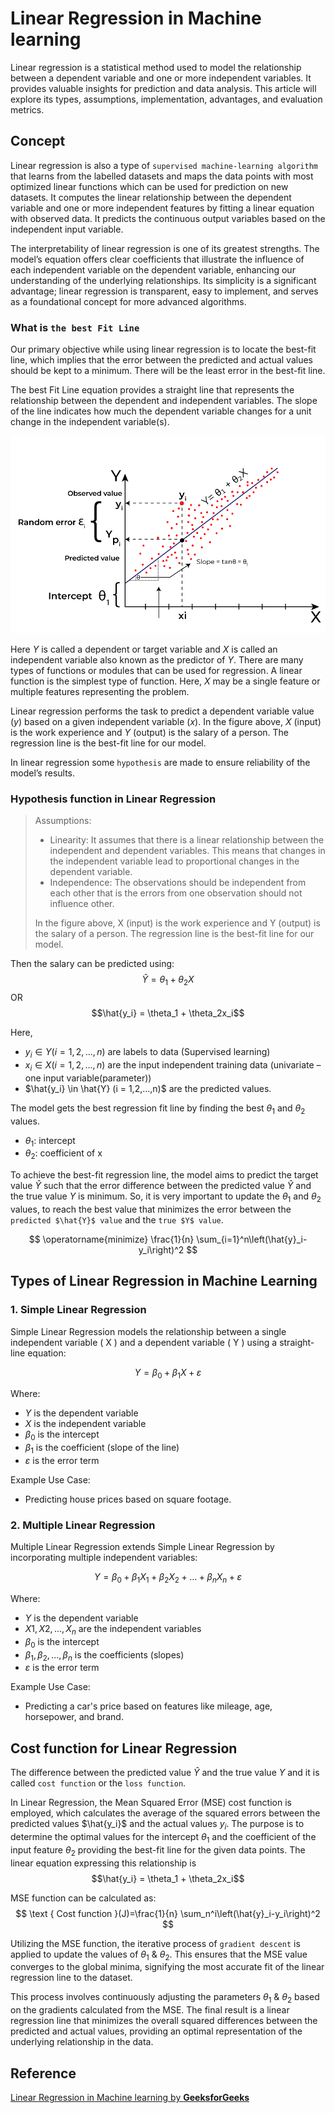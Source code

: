 # Linear Regression in Machine learning

Linear regression is a statistical method used to model the relationship between a dependent variable and one or more independent variables. It provides valuable insights for prediction and data analysis. This article will explore its types, assumptions, implementation, advantages, and evaluation metrics.

## Concept

Linear regression is also a type of `supervised machine-learning algorithm` that learns from the labelled datasets and maps the data points with most optimized linear functions which can be used for prediction on new datasets. It computes the linear relationship between the dependent variable and one or more independent features by fitting a linear equation with observed data. It predicts the continuous output variables based on the independent input variable.

The interpretability of linear regression is one of its greatest strengths. The model’s equation offers clear coefficients that illustrate the influence of each independent variable on the dependent variable, enhancing our understanding of the underlying relationships. Its simplicity is a significant advantage; linear regression is transparent, easy to implement, and serves as a foundational concept for more advanced algorithms.

### What is `the best Fit Line`

Our primary objective while using linear regression is to locate the best-fit line, which implies that the error between the predicted and actual values should be kept to a minimum. There will be the least error in the best-fit line.

The best Fit Line equation provides a straight line that represents the relationship between the dependent and independent variables. The slope of the line indicates how much the dependent variable changes for a unit change in the independent variable(s).

![alt text](bestfitline.png)

Here $Y$ is called a dependent or target variable and $X$ is called an independent variable also known as the predictor of $Y$. There are many types of functions or modules that can be used for regression. A linear function is the simplest type of function. Here, $X$ may be a single feature or multiple features representing the problem.

Linear regression performs the task to predict a dependent variable value ($y$) based on a given independent variable ($x$). In the figure above, $X$ (input) is the work experience and $Y$ (output) is the salary of a person. The regression line is the best-fit line for our model.

In linear regression some `hypothesis` are made to ensure reliability of the model’s results.

### Hypothesis function in Linear Regression

> Assumptions:
> - Linearity: It assumes that there is a linear relationship between the independent and dependent variables. This means that changes in the independent variable lead to proportional changes in the dependent variable.
> - Independence: The observations should be independent from each other that is the errors from one observation should not influence other. 
>
> In the figure above, X (input) is the work experience and Y (output) is the salary of a person. The regression line is the best-fit line for our model.

Then the salary can be predicted using:
$$\hat{Y} = \theta_1 + \theta_2X$$
OR
$$\hat{y_i} = \theta_1 + \theta_2x_i$$

Here,
- $y_i \in Y (i = 1,2,...,n)$ are labels to data (Supervised learning)
- $x_i \in X (i = 1,2,...,n)$ are the input independent training data (univariate – one input variable(parameter)) 
- $\hat{y_i} \in \hat{Y} (i = 1,2,...,n)$ are the predicted values.

The model gets the best regression fit line by finding the best $\theta_1$ and $\theta_2$ values. 
- $\theta_1$: intercept
- $\theta_2$: coefficient of x

To achieve the best-fit regression line, the model aims to predict the target value $\hat{Y}$ such that the error difference between the predicted value $\hat{Y}$ and the true value $Y$ is minimum. So, it is very important to update the $\theta_1$ and $\theta_2$ values, to reach the best value that minimizes the error between the `predicted $\hat{Y}$ value` and the `true $Y$ value`. 

$$
\operatorname{minimize} \frac{1}{n} \sum_{i=1}^n\left(\hat{y}_i-y_i\right)^2
$$

## Types of Linear Regression in Machine Learning

### 1. Simple Linear Regression

Simple Linear Regression models the relationship between a single independent variable \( X \) and a dependent variable \( Y \) using a straight-line equation:

$$
Y = \beta_0 + \beta_1X + \varepsilon
$$

Where:
- $Y$ is the dependent variable
- $X$ is the independent variable
- $\beta_0$ is the intercept
- $\beta_1$ is the coefficient (slope of the line)
- $\varepsilon$ is the error term

Example Use Case:
- Predicting house prices based on square footage.

### 2. Multiple Linear Regression

Multiple Linear Regression extends Simple Linear Regression by incorporating multiple independent variables:

$$
Y = \beta_0 + \beta_1X_1 + \beta_2X_2 + \dots + \beta_nX_n + \varepsilon
$$

Where:
- $Y$ is the dependent variable
- $X1, X2,...,X_n$ are the independent variables
- $\beta_0$ is the intercept
- $\beta_1,\beta_2,...,\beta_n$ is the coefficients (slopes)
- $\varepsilon$ is the error term

Example Use Case:
- Predicting a car's price based on features like mileage, age, horsepower, and brand.

## Cost function for Linear Regression

The difference between the predicted value $\hat{Y}$ and the true value $Y$ and it is called `cost function` or the `loss function`.

In Linear Regression, the Mean Squared Error (MSE) cost function is employed, which calculates the average of the squared errors between the predicted values $\hat{y_i}$ and the actual values $y_i$. The purpose is to determine the optimal values for the intercept $\theta_1$ and the coefficient of the input feature $\theta_2$ providing the best-fit line for the given data points. The linear equation expressing this relationship is
$$\hat{y_i} = \theta_1 + \theta_2x_i$$

MSE function can be calculated as:
$$
\text { Cost function }(J)=\frac{1}{n} \sum_n^i\left(\hat{y}_i-y_i\right)^2
$$

Utilizing the MSE function, the iterative process of `gradient descent` is applied to update the values of $\theta_1$ & $\theta_2$. This ensures that the MSE value converges to the global minima, signifying the most accurate fit of the linear regression line to the dataset.

This process involves continuously adjusting the parameters $\theta_1$ & $\theta_2$ based on the gradients calculated from the MSE. The final result is a linear regression line that minimizes the overall squared differences between the predicted and actual values, providing an optimal representation of the underlying relationship in the data.

## Reference

[Linear Regression in Machine learning by **GeeksforGeeks**](https://www.geeksforgeeks.org/ml-linear-regression/)